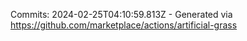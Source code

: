 Commits: 2024-02-25T04:10:59.813Z - Generated via https://github.com/marketplace/actions/artificial-grass
<br>
